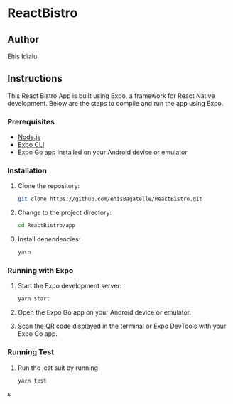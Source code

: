 # ReactBistro

## Author

Ehis Idialu

## Instructions

This React Bistro App is built using Expo, a framework for React Native development. Below are the steps to compile and run the app using Expo.

### Prerequisites

- [Node.js](https://nodejs.org/)
- [Expo CLI](https://docs.expo.dev/get-started/installation/)
- [Expo Go](https://expo.dev/client) app installed on your Android device or emulator

### Installation

1. Clone the repository:

    ```bash
    git clone https://github.com/ehisBagatelle/ReactBistro.git
    ```

2. Change to the project directory:

    ```bash
    cd ReactBistro/app
    ```

3. Install dependencies:

    ```bash
    yarn 
    ```

### Running with Expo

1. Start the Expo development server:

    ```bash
    yarn start
    ```

2. Open the Expo Go app on your Android device or emulator.

3. Scan the QR code displayed in the terminal or Expo DevTools with your Expo Go app.

### Running Test

1. Run the jest suit by running

    ```bash
    yarn test
    ```
s